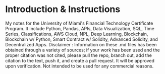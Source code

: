 # Introduction & Instructions 
My notes for the University of Miami's Financial Technology Certificate Program. It include Python, Pandas, APIs, Data Visualization, SQL, Time Series, Classifications, AWS Cloud, NPL, Deep Learning, Blockchain, Blockchain w/ Python, Smart Contract w/ Solidity, Advanced Solidity, and Decentralized Apps.
Disclaimer : Information on these .md files has been obtained through a variety of sources; if your work has been used and the proper citation was not cited, please pull the repo, branch out, add the citation to the text, push it, and create a pull request. It will be approved upon verification. Not intended to be used for any commercial reasons. 
